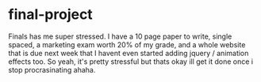 # final-project
Finals has me super stressed. I have a 10 page paper to write, single spaced, a marketing exam worth 20% of my grade, and a whole website that is due next week that I havent even started adding jquery / animation effects too. So yeah, it's pretty stressful but thats okay ill get it done once i stop procrasinating ahaha. 

